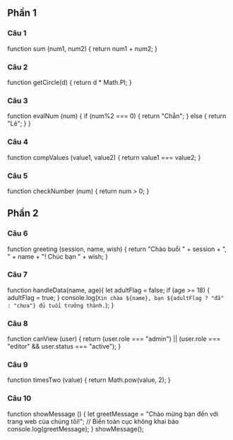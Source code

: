 ## Phần 1
### Câu 1
function sum (num1, num2) {
    return num1 + num2;
}

### Câu 2
function getCircle(d) {
    return d  * Math.PI;
}

### Câu 3
function evalNum (num) {
    if (num%2 === 0) {
        return "Chẵn";
    } else {
        return "Lẻ";
    }
}

### Câu 4
function compValues (value1, value2) {
    return value1 === value2;
}

### Câu 5
function checkNumber (num) {
return num > 0;
}

## Phần 2
### Câu 6
function greeting (session, name, wish) {
    return "Chào buổi " + session + ", " + name + "! Chúc bạn " + wish;
}

### Câu 7
function handleData(name, age){
    let adultFlag = false;
    if (age >= 18) {
        adultFlag = true;
    }
    console.log(`Xin chào ${name}, bạn ${adultFlag ? "đã" : "chưa"} đủ tuổi trưởng thành.`);
}

### Câu 8
function canView (user) {
    return (user.role === "admin") || (user.role === "editor" && user.status === "active");
}

### Câu 9
function timesTwo (value) {
    return Math.pow(value, 2);
}

### Câu 10
function showMessage () {
    let greetMessage = "Chào mừng bạn đến với trang web của chúng tôi!"; // Biến toàn cục không khai báo
    console.log(greetMessage);
}
showMessage();
